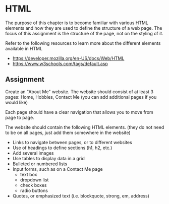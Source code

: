 # HTML

The purpose of this chapter is to become familiar with various HTML elements and how they are used to define the structure of a web page. The focus of this assignment is the structure of the page, not on the styling of it.

Refer to the following resources to learn more about the different elements available in HTML

* https://developer.mozilla.org/en-US/docs/Web/HTML
* https://www.w3schools.com/tags/default.asp

## Assignment

Create an "About Me" website. The website should consist of at least 3 pages: Home, Hobbies, Contact Me (you can add additional pages if you would like)

Each page should have a clear navigation that allows you to move from page to page.

The website should contain the following HTML elements. (they do not need to be on all pages, just add them somewhere in the website)

* Links to navigate between pages, or to different websites
* Use of headings to define sections (h1, h2, etc.)
* Add several images
* Use tables to display data in a grid
* Bulleted or numbered lists
* Input forms, such as on a Contact Me page
  * text box
  * dropdown list
  * check boxes
  * radio buttons
* Quotes, or emphasized text (i.e. blockquote, strong, em, address)


